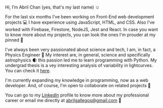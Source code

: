 Hi, I’m Abril Chan (yes, that's my last name) :relaxed:

For the last six months I've been working on Front-End web development projects :computer: I have experience using JavaScript, HTML, and CSS. Also I've worked
with Firebase, Firestore, NodeJS, Jest and React. In case you want to know more about my projects, you can look the ones I'm prouder at my pinned  📌

I've always been very passionated about science and tech, I am, in fact, a Physics Engineer :rocket: 
My interest are, in general, science and specifically astrophysics :waxing_crescent_moon: this passion led me to learn programming with Python. My undergrad thesis 
is a vey interesting analysis of variability in lightcurves. You can check it [here]().

I'm currently expanding my knowledge in programming, now as a web developer. And, of course, I'm open to collaborate on related projects :dizzy:

You can go to my [LinkedIn](https://www.linkedin.com/in/abrilchan/) profile to know more about my professional career or email me directly at abrilgallegos@gmail.com 📧

<!---
abrilchan/abrilchan is a ✨ special ✨ repository because its `README.md` (this file) appears on your GitHub profile.
You can click the Preview link to take a look at your changes.
--->
